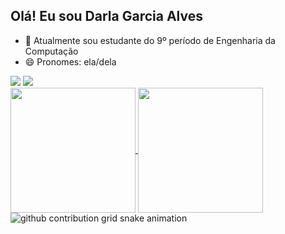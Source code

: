 ## Olá! Eu sou Darla Garcia Alves

- 🔭 Atualmente sou estudante do 9º período de Engenharia da Computação
- 😄 Pronomes: ela/dela 

<div > 
  <a href = "mailto:darlagalves@gmail.com"><img src="https://img.shields.io/badge/-Gmail-%23333?style=for-the-badge&logo=gmail&logoColor=white" target="_blank"></a>
  <a href="https://www.linkedin.com/in/darla-garcia-alves-4a944821a" target="_blank"><img src="https://img.shields.io/badge/-LinkedIn-%230077B5?style=for-the-badge&logo=linkedin&logoColor=white" target="_blank"></a> 
  
</div>


<a href="https://github.com/anuraghazra/github-readme-stats">
  <img height=200 align="center" src="https://github-readme-stats.vercel.app/api?username=darlagalves&include_all_commits=true&bg_color=ad5389,3c1053,6A82FB&title_color=fff&text_color=fff" />
</a>
<a href="https://github.com/anuraghazra/convoychat">
  <img height=200 align="center" src="https://github-readme-stats.vercel.app/api/top-langs?username=darlagalves&layout=compact&langs_count=8&card_width=320&bg_color=ad5389,3c1053,6A82FB&title_color=fff&text_color=fff" />
</a>

<picture>
  <source media="(prefers-color-scheme: dark)" srcset="https://raw.githubusercontent.com/YourUser/darlagalves/output/github-contribution-grid-snake-dark.svg">
  <source media="(prefers-color-scheme: light)" srcset="https://raw.githubusercontent.com/YourUser/darlagalves/output/github-contribution-grid-snake.svg">
  <img alt="github contribution grid snake animation" src="https://raw.githubusercontent.com/YourUser/darlagalves/output/github-contribution-grid-snake.svg">
</picture>

